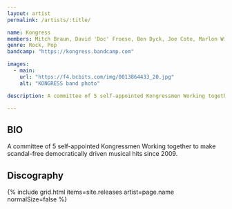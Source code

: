 ```yaml
---
layout: artist
permalink: /artists/:title/

name: Kongress
members: Mitch Braun, David 'Doc' Froese, Ben Dyck, Joe Cote, Marlon Wiebe
genre: Rock, Pop
bandcamp: "https://kongress.bandcamp.com"

images:
  - main:
    url: "https://f4.bcbits.com/img/0013864433_20.jpg"
    alt: "KONGRESS band photo"

description: A committee of 5 self-appointed Kongressmen Working together to make scandal-free democratically driven musical hits since 2009.

---
```


## BIO

A committee of 5 self-appointed Kongressmen Working together to make scandal-free democratically driven musical hits since 2009.  

## Discography

{% include grid.html
  items=site.releases
  artist=page.name
  normalSize=false
%}
